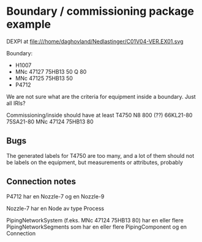 # Boundary / commissioning package example

DEXPI at [file:///home/daghovland/Nedlastinger/C01V04-VER.EX01.svg](file:///home/daghovland/Nedlastinger/C01V04-VER.EX01.svg)

Boundary: 

* H1007
* MNc 47127 75HB13 50 Q 80
* MNc 47125 75HB13 50
* P4712

We are not sure what are the criteria for equipment inside a boundary. Just all IRIs?

Commissioning/inside should have at least
T4750
N8 800 (??)
66KL21-80
75SA21-80 
MNc 47124 75HB13 80

## Bugs
The generated labels for T4750 are too many, and a lot of them should not be labels on the equipment, but measurements or attributes, probably

## Connection notes

P4712 har en Nozzle-7 og en Nozzle-9 

Nozzle-7 har en Node av type Process


PipingNetworkSystem (f.eks. MNc 47124 75HB13 80)
har en eller flere PipingNetworkSegments
som har en eller flere PipingComponent og en Connection

 <Connection FromID="PipeReducer-1" FromNode="2" ToID="Nozzle-7" ToNode="1"/>